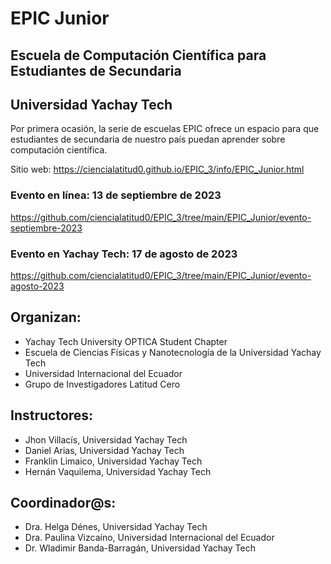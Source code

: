 # EPIC Junior
## Escuela de Computación Científica para Estudiantes de Secundaria

## Universidad Yachay Tech

Por primera ocasión, la serie de escuelas EPIC ofrece un espacio para que estudiantes de secundaria de nuestro país puedan aprender sobre computación científica.

Sitio web: https://ciencialatitud0.github.io/EPIC_3/info/EPIC_Junior.html

### Evento en línea: 13 de septiembre de 2023

https://github.com/ciencialatitud0/EPIC_3/tree/main/EPIC_Junior/evento-septiembre-2023

### Evento en Yachay Tech: 17 de agosto de 2023

https://github.com/ciencialatitud0/EPIC_3/tree/main/EPIC_Junior/evento-agosto-2023

## Organizan:
- Yachay Tech University OPTICA Student Chapter
- Escuela de Ciencias Físicas y Nanotecnología de la Universidad Yachay Tech
- Universidad Internacional del Ecuador
- Grupo de Investigadores Latitud Cero

## Instructores:
- Jhon Villacís, Universidad Yachay Tech
- Daniel Arias, Universidad Yachay Tech
- Franklin Limaico, Universidad Yachay Tech
- Hernán Vaquilema, Universidad Yachay Tech

## Coordinador@s:
- Dra. Helga Dénes, Universidad Yachay Tech
- Dra. Paulina Vizcaíno, Universidad Internacional del Ecuador
- Dr. Wladimir Banda-Barragán, Universidad Yachay Tech
